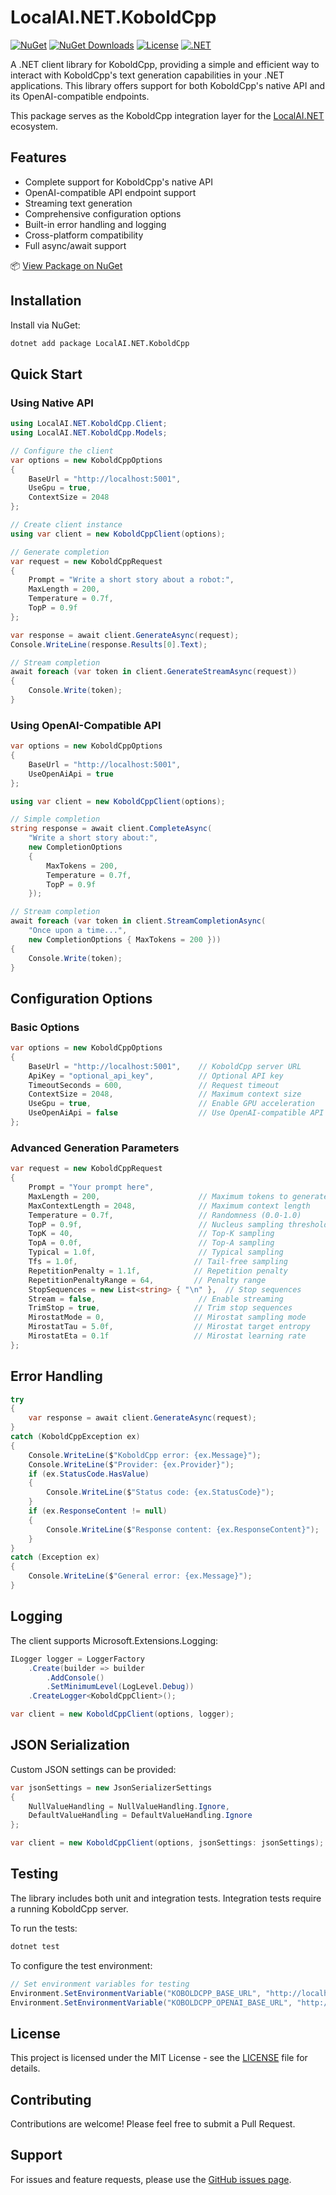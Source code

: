# LocalAI.NET.KoboldCpp
[![NuGet](https://img.shields.io/nuget/v/LocalAI.NET.KoboldCpp.svg)](https://www.nuget.org/packages/LocalAI.NET.KoboldCpp)
[![NuGet Downloads](https://img.shields.io/nuget/dt/LocalAI.NET.KoboldCpp.svg)](https://www.nuget.org/packages/LocalAI.NET.KoboldCpp)
[![License](https://img.shields.io/github/license/SpongeEngine/LocalAI.NET.KoboldCpp)](LICENSE)
[![.NET](https://img.shields.io/badge/.NET-6.0%20%7C%207.0%20%7C%208.0%2B-512BD4)](https://dotnet.microsoft.com/download)

A .NET client library for KoboldCpp, providing a simple and efficient way to interact with KoboldCpp's text generation capabilities in your .NET applications. This library offers support for both KoboldCpp's native API and its OpenAI-compatible endpoints.

This package serves as the KoboldCpp integration layer for the [LocalAI.NET](https://github.com/SpongeEngine/LocalAI.NET) ecosystem.

## Features
- Complete support for KoboldCpp's native API
- OpenAI-compatible API endpoint support
- Streaming text generation
- Comprehensive configuration options
- Built-in error handling and logging
- Cross-platform compatibility
- Full async/await support

📦 [View Package on NuGet](https://www.nuget.org/packages/LocalAI.NET)

## Installation
Install via NuGet:
```bash
dotnet add package LocalAI.NET.KoboldCpp
```

## Quick Start

### Using Native API
```csharp
using LocalAI.NET.KoboldCpp.Client;
using LocalAI.NET.KoboldCpp.Models;

// Configure the client
var options = new KoboldCppOptions
{
    BaseUrl = "http://localhost:5001",
    UseGpu = true,
    ContextSize = 2048
};

// Create client instance
using var client = new KoboldCppClient(options);

// Generate completion
var request = new KoboldCppRequest
{
    Prompt = "Write a short story about a robot:",
    MaxLength = 200,
    Temperature = 0.7f,
    TopP = 0.9f
};

var response = await client.GenerateAsync(request);
Console.WriteLine(response.Results[0].Text);

// Stream completion
await foreach (var token in client.GenerateStreamAsync(request))
{
    Console.Write(token);
}
```

### Using OpenAI-Compatible API
```csharp
var options = new KoboldCppOptions
{
    BaseUrl = "http://localhost:5001",
    UseOpenAiApi = true
};

using var client = new KoboldCppClient(options);

// Simple completion
string response = await client.CompleteAsync(
    "Write a short story about:",
    new CompletionOptions
    {
        MaxTokens = 200,
        Temperature = 0.7f,
        TopP = 0.9f
    });

// Stream completion
await foreach (var token in client.StreamCompletionAsync(
    "Once upon a time...",
    new CompletionOptions { MaxTokens = 200 }))
{
    Console.Write(token);
}
```

## Configuration Options

### Basic Options
```csharp
var options = new KoboldCppOptions
{
    BaseUrl = "http://localhost:5001",    // KoboldCpp server URL
    ApiKey = "optional_api_key",          // Optional API key
    TimeoutSeconds = 600,                 // Request timeout
    ContextSize = 2048,                   // Maximum context size
    UseGpu = true,                        // Enable GPU acceleration
    UseOpenAiApi = false                  // Use OpenAI-compatible API
};
```

### Advanced Generation Parameters
```csharp
var request = new KoboldCppRequest
{
    Prompt = "Your prompt here",
    MaxLength = 200,                      // Maximum tokens to generate
    MaxContextLength = 2048,              // Maximum context length
    Temperature = 0.7f,                   // Randomness (0.0-1.0)
    TopP = 0.9f,                          // Nucleus sampling threshold
    TopK = 40,                            // Top-K sampling
    TopA = 0.0f,                          // Top-A sampling
    Typical = 1.0f,                       // Typical sampling
    Tfs = 1.0f,                          // Tail-free sampling
    RepetitionPenalty = 1.1f,            // Repetition penalty
    RepetitionPenaltyRange = 64,         // Penalty range
    StopSequences = new List<string> { "\n" },  // Stop sequences
    Stream = false,                       // Enable streaming
    TrimStop = true,                     // Trim stop sequences
    MirostatMode = 0,                    // Mirostat sampling mode
    MirostatTau = 5.0f,                  // Mirostat target entropy
    MirostatEta = 0.1f                   // Mirostat learning rate
};
```

## Error Handling
```csharp
try
{
    var response = await client.GenerateAsync(request);
}
catch (KoboldCppException ex)
{
    Console.WriteLine($"KoboldCpp error: {ex.Message}");
    Console.WriteLine($"Provider: {ex.Provider}");
    if (ex.StatusCode.HasValue)
    {
        Console.WriteLine($"Status code: {ex.StatusCode}");
    }
    if (ex.ResponseContent != null)
    {
        Console.WriteLine($"Response content: {ex.ResponseContent}");
    }
}
catch (Exception ex)
{
    Console.WriteLine($"General error: {ex.Message}");
}
```

## Logging
The client supports Microsoft.Extensions.Logging:

```csharp
ILogger logger = LoggerFactory
    .Create(builder => builder
        .AddConsole()
        .SetMinimumLevel(LogLevel.Debug))
    .CreateLogger<KoboldCppClient>();

var client = new KoboldCppClient(options, logger);
```

## JSON Serialization
Custom JSON settings can be provided:

```csharp
var jsonSettings = new JsonSerializerSettings
{
    NullValueHandling = NullValueHandling.Ignore,
    DefaultValueHandling = DefaultValueHandling.Ignore
};

var client = new KoboldCppClient(options, jsonSettings: jsonSettings);
```

## Testing
The library includes both unit and integration tests. Integration tests require a running KoboldCpp server.

To run the tests:
```bash
dotnet test
```

To configure the test environment:
```csharp
// Set environment variables for testing
Environment.SetEnvironmentVariable("KOBOLDCPP_BASE_URL", "http://localhost:5001");
Environment.SetEnvironmentVariable("KOBOLDCPP_OPENAI_BASE_URL", "http://localhost:5001/v1");
```

## License
This project is licensed under the MIT License - see the [LICENSE](LICENSE) file for details.

## Contributing
Contributions are welcome! Please feel free to submit a Pull Request.

## Support
For issues and feature requests, please use the [GitHub issues page](https://github.com/SpongeEngine/LocalAI.NET.KoboldCpp/issues).
